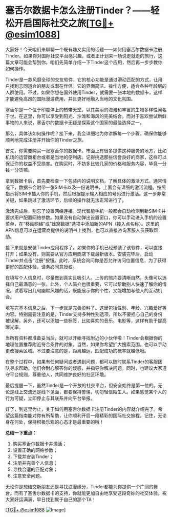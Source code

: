 # 塞舌尔数据卡怎么注册Tinder？——轻松开启国际社交之旅[[TG💪+ @esim1088](https://t.me/s/esim1088)]

大家好！今天咱们来聊聊一个既有趣又实用的话题——如何用塞舌尔数据卡注册Tinder。如果你对国际社交平台感兴趣，或者正计划来一场说走就走的旅行，这篇文章可能会帮到你。咱们先简单介绍一下Tinder这个应用，然后再一步步教你如何操作。

Tinder是一款风靡全球的交友软件，它的核心功能是通过滑动匹配的方式，让用户找到志同道合的朋友或潜在伴侣。它的界面简洁、操作方便，适合各种年龄层的人群使用。不过，如果你想在国外使用Tinder，就需要一张本地的数据卡，这样才能避免高昂的国际漫游费用，并且更好地融入当地的文化氛围。

塞舌尔是一个位于印度洋上的热带天堂，以其美丽的海滩和丰富的生物多样性闻名于世。在这里，你可以享受到阳光、沙滩和海风的完美结合。而对于喜欢尝试新鲜事物的人来说，塞舌尔的数据卡无疑是探索这个国家的最佳选择之一。

那么，具体该如何操作呢？接下来，我会详细地为你讲解每一个步骤，确保你能够顺利地完成注册并开始你的Tinder之旅。

首先，你需要购买一张塞舌尔的数据卡。市面上有很多提供这种服务的地方，比如机场的运营商柜台或者是当地的便利店。记得挑选那些信誉良好的商家，这样可以保证你的权益不受损害。在购买时，不妨多比较几家的价格和服务内容，毕竟一分钱一分货嘛。

拿到数据卡后，首先要检查一下包装内的说明文档，了解具体的激活方式。通常情况下，数据卡会附带一张SIM卡以及一份说明书，上面会有详细的激活流程。按照指示将SIM卡插入你的手机，然后根据提示输入相应的号码进行激活。这一步非常关键，如果跳过了激活环节，后续的操作就无法正常进行了。

激活完成后，别忘了设置网络连接。现代智能手机一般都会自动检测到新SIM卡并要求用户配置网络参数。如果没有自动弹出设置窗口，你可以手动进入手机的设置菜单，在“移动网络”或“蜂窝数据”选项中添加新的APN（接入点名称）。这里的APN信息可以在运营商提供的说明书上找到，也可以直接咨询客服人员获取帮助。

接下来就是安装Tinder应用程序了。如果你的手机已经预装了该软件，可以直接打开；如果没有，则需要从官方应用商店下载最新版本。安装完毕后，启动Tinder并点击“注册”按钮。此时，系统会询问你是否允许访问位置信息，为了获得更好的匹配体验，请务必同意授权。

在填写个人信息时，尽量做到真实且吸引人。上传的照片要清晰自然，头像可以选择自己最满意的一张。此外，个人简介也很重要，它可以帮助别人快速了解你的情况。试着写出几句幽默风趣的话，既能展示你的个性，又能增加与他人的互动机会。

填写完基本信息之后，下一步就是完善资料了。这里包括性别、年龄、兴趣爱好等内容。特别需要注意的是，Tinder支持多种性别选项，所以不要担心自己的身份被误解。另外，还可以添加一些标签，比如喜欢的音乐、电影等，这样有助于提高曝光率。

当所有资料都准备妥当后，就可以开始寻找附近的小伙伴啦！Tinder会根据你的地理位置推荐附近符合条件的对象。当然，如果你希望扩大搜索范围，也可以手动更改搜索区域。不过要注意的是，距离越远，匹配成功的概率就越低哦。

在整个过程中，如果有任何疑问或者遇到问题，都可以随时联系Tinder的客服团队寻求帮助。他们会耐心解答你的疑惑，并指导你解决问题。同时，也建议大家遵守平台规则，尊重他人，共同维护良好的社区环境。

最后提醒一下，虽然Tinder是一个开放的社交平台，但安全始终是第一位的。无论是线上交流还是线下见面，都要保持警惕，切勿轻信陌生人。如果感觉某个人的行为可疑，立即停止与其联系并向平台举报。

好了，到这里为止，关于如何用塞舌尔数据卡注册Tinder的内容就介绍完了。希望这篇指南能对你有所帮助，让你顺利开启一段精彩的国际社交旅程。记住，无论身在何处，保持积极乐观的心态才是最重要的哦！

**总结一下重点：**
1. 购买塞舌尔数据卡并激活；
2. 设置正确的网络参数；
3. 下载并安装Tinder；
4. 注册并完善个人信息；
5. 寻找合适的匹配对象；
6. 注意安全问题。

无论你是想结交新朋友还是寻找浪漫缘分，Tinder都能为你提供一个广阔的舞台。而有了塞舌尔数据卡的支持，你就能更加自由地享受这段奇妙的社交体验。祝大家好运满满，早日找到属于自己的那个TA！

[[TG💪+ @esim1088](https://t.me/s/esim1088) ![Image](https://i.postimg.cc/4NQfJmqS/Snipaste-2025-05-13-00-14-12.png)]